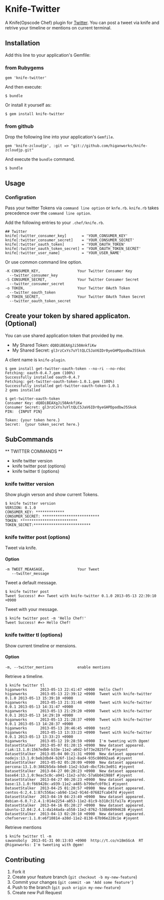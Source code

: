# Knife-Twitter

A Knife(Opscode Chef) plugin for [Twitter](http://twitter.com). You can post a tweet via knife and retrive your timeline or mentions on current terminal.

## Installation

Add this line to your application's Gemfile:

### from Rubygems

    gem 'knife-twitter'

And then execute:

    $ bundle

Or install it yourself as:

    $ gem install knife-twitter

### from github

Drop the following line into your application's `Gemfile`.

    gem 'knife-zcloudjp', :git => "git://github.com/higanworks/knife-zcloudjp.git"

And execute the `bundle` command.

    $ bundle


## Usage

### Configration

Pass your twitter Tokens via `command line option` or `knfe.rb`. `knife.rb` takes precedence over the `command line option`.


Add the following entries to your `.chef/knife.rb`.

```
## Twitter
knife[:twitter_consumer_key]       = 'YOUR_CONSUMER_KEY'
knife[:twitter_consumer_secret]    = 'YOUR_CONSUMER_SECRET'
knife[:twitter_oauth_token]        = 'YOUR_OAUTH_TOKEN'
knife[:twitter_oauth_token_secret] = 'YOUR_OAUTH_TOKEN_SECRET'
knife[:twitter_user_name]          = 'YOUR_USER_NAME'
```

Or use common command line option.

```
-K CONSUMER_KEY,                 Your Twitter Consumer Key
  --twitter_consumer_key
-S CONSUMER_SECRET,              Your Twitter Consumer Secret
  --twitter_consumer_secret
-o TOKEN,                        Your Twitter OAuth Token
  --twitter_oauth_token
-O TOKEN_SECRET,                 Your Twitter OAuth Token Secret
  --twitter_oauth_token_secret
```

## Create your token by shared applicaton. (Optional)

You can use shared application token that provided by me.

- My Shared Token: `dQ8DiBEAXgJi50AnkfiKw`
- My Shared Secret: `gl3rzCxYs7uYltQLC5JaV6IDr0yeGHPDpodbwJ5Skok`

A client name is `knife-plugin`.

```
$ gem install get-twitter-oauth-token --no-ri --no-rdoc
Fetching: oauth-0.4.7.gem (100%)
Successfully installed oauth-0.4.7
Fetching: get-twitter-oauth-token-1.0.1.gem (100%)
Successfully installed get-twitter-oauth-token-1.0.1
2 gems installed

$ get-twitter-oauth-token 
Consumer Key: dQ8DiBEAXgJi50AnkfiKw
Consumer Secret: gl3rzCxYs7uYltQLC5JaV6IDr0yeGHPDpodbwJ5Skok
PIN:  {INPUT PIN}

Token: {your token here.}
Secret:  {your token_secret here.}

```

## SubCommands

** TWITTER COMMANDS **

- knife twitter version
- knife twitter post (options)
- knife twitter tl (options)


### knife twitter version

Show plugin verson and show current Tokens.

```
$ knife twitter version 
VERSION: 0.1.0
CONSUMER_KEY: *************
CONSUMER_SECRET: **************************
TOKEN: **************************
TOKEN_SECRET:**************************
```

### knife twitter post (options)

Tweet via knife.

#### Option

```
-m TWEET_MEAASAGE,               Your Tweet
   --twitter_message
```


Tweet a default message.

```
$ knife twitter post
Tweet Success! #=> Tweet with knife-twitter 0.1.0 2013-05-13 22:39:10 +0900
```

Tweet with your message.

```
$ knife twitter post -m 'Hello Chef!'
Tweet Success! #=> Hello Chef!
```


### knife twitter tl (options)

Show current timeline or mensions.

#### Option

```
-m, --twitter_mentions           enable mentions
```

Retrieve a timeline.

```
$ knife twitter tl 
higanworks      2013-05-13 22:41:47 +0900  Hello Chef!                                                                          
higanworks      2013-05-13 22:39:12 +0900  Tweet with knife-twitter 0.1.0 2013-05-13 15:39:10 +0900                             
higanworks      2013-05-13 21:31:48 +0900  Tweet with knife-twitter 0.0.1 2013-05-13 14:31:47 +0900                             
higanworks      2013-05-13 21:29:20 +0900  Tweet with knife-twitter 0.0.1 2013-05-13 14:29:19 +0900                             
higanworks      2013-05-13 21:28:37 +0900  Tweet with knife-twitter 0.0.1 2013-05-13 14:28:37 +0900                             
higanworks      2013-05-13 20:46:45 +0900  test2                                                                                
higanworks      2013-05-13 13:33:23 +0900  Tweet with knife-twitter 0.0.1 2013-05-13 13:33:23 +0900                             
higanworks      2013-05-12 19:28:59 +0900  I'm tweeting with @gem!                                                              
DatasetStalker  2013-05-07 01:20:15 +0900  New dataset appeared. riak:13.1.0:1567edb0-b33e-11e2-a0d2-bf73e2825ffe #joyent       
DatasetStalker  2013-05-04 00:21:31 +0900  New dataset appeared. nodejs:13.1.0:beb2dbd4-b26f-11e2-8ad4-935c80092aa6 #joyent     
DatasetStalker  2013-05-02 05:20:09 +0900  New dataset appeared. percona:13.1.0:3882b5da-b0e8-11e2-b3a9-dbcf26c3e051 #joyent    
DatasetStalker  2013-04-27 00:20:23 +0900  New dataset appeared. base64:13.1.0:9eac5c0c-a941-11e2-a7dc-57a6b041988f #joyent     
DatasetStalker  2013-04-27 00:20:23 +0900  New dataset appeared. base:13.1.0:f669428c-a939-11e2-a485-b790efc0f0c1 #joyent       
DatasetStalker  2013-04-25 01:20:57 +0900  New dataset appeared. centos-6:2.4.1:87c556ac-ab9d-11e2-914d-07682fcab47d #joyent    
DatasetStalker  2013-04-19 04:23:49 +0900  New dataset appeared. debian-6.0.7:2.4.1:014e2254-a853-11e2-81c9-b318c31fa17a #joyent
DatasetStalker  2013-04-16 05:20:27 +0900  New dataset appeared. ubuntu-12.04:2.4.1:da144ada-a558-11e2-8762-538b60994628 #joyent
DatasetStalker  2013-04-13 02:20:10 +0900  New dataset appeared. chefserver:1.1.0:e6f10814-a38d-11e2-8138-67b96e228c1e #joyent  
```

Retrieve mentions

```
$ knife twitter tl -m
sawanoboly  2013-01-31 00:13:03 +0900  http://t.co/n18mSGcA  RT @higanworks: I'm tweeting with @gem!
```


## Contributing

1. Fork it
2. Create your feature branch (`git checkout -b my-new-feature`)
3. Commit your changes (`git commit -am 'Add some feature'`)
4. Push to the branch (`git push origin my-new-feature`)
5. Create new Pull Request
